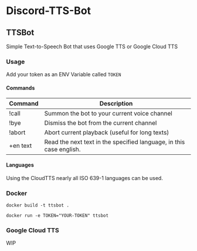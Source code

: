 # Discord-TTS-Bot

## TTSBot

Simple Text-to-Speech Bot that uses Google TTS or Google Cloud TTS

### Usage

Add your token as an ENV Variable called `TOKEN`

#### Commands

| Command  | Description |
| ------------- | ------------- |
| !call  | Summon the bot to your current voice channel |
| !bye  | Dismiss the bot from the current channel |
| !abort | Abort current playback (useful for long texts) |
| +en text | Read the next text in the specified language, in this case english. |

#### Languages

Using the CloudTTS nearly all ISO 639-1 languages can be used. 

### Docker

```
docker build -t ttsbot .

docker run -e TOKEN="YOUR-TOKEN" ttsbot
```

### Google Cloud TTS

WIP
